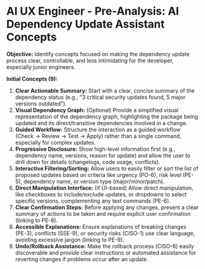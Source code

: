 # AI UX Engineer - Pre-Analysis: AI Dependency Update Assistant Concepts

**Objective:** Identify concepts focused on making the dependency update process clear, controllable, and less intimidating for the developer, especially junior engineers.

**Initial Concepts (9):**

1.  **Clear Actionable Summary:** Start with a clear, concise summary of the dependency status (e.g., "3 critical security updates found, 5 major versions outdated").
2.  **Visual Dependency Graph:** (Optional) Provide a simplified visual representation of the dependency graph, highlighting the package being updated and its direct/transitive dependencies involved in a change.
3.  **Guided Workflow:** Structure the interaction as a guided workflow (Check -> Review -> Test -> Apply) rather than a single command, especially for complex updates.
4.  **Progressive Disclosure:** Show high-level information first (e.g., dependency name, versions, reason for update) and allow the user to drill down for details (changelogs, code usage, conflicts).
5.  **Interactive Filtering/Sorting:** Allow users to easily filter or sort the list of proposed updates based on criteria like urgency (PO-6), risk level (PE-5), dependency name, or version type (major/minor/patch).
6.  **Direct Manipulation Interface:** (If UI-based) Allow direct manipulation, like checkboxes to include/exclude updates, or dropdowns to select specific versions, complementing any text commands (PE-6).
7.  **Clear Confirmation Steps:** Before applying any changes, present a clear summary of actions to be taken and require explicit user confirmation (linking to PE-8).
8.  **Accessible Explanations:** Ensure explanations of breaking changes (PE-3), conflicts (SSE-9), or security risks (CISO-1) use clear language, avoiding excessive jargon (linking to PE-9).
9.  **Undo/Rollback Assistance:** Make the rollback process (CISO-6) easily discoverable and provide clear instructions or automated assistance for reverting changes if problems occur after an update. 